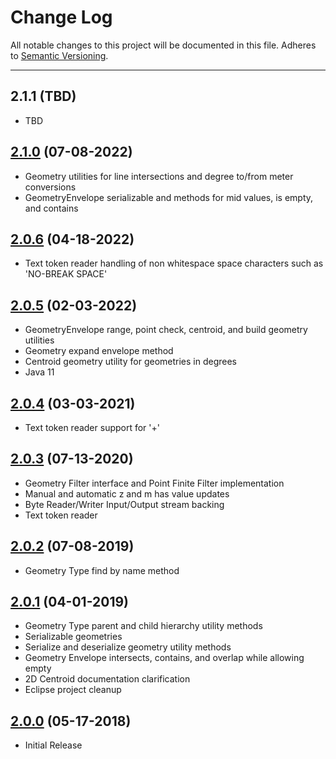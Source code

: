 # Change Log
All notable changes to this project will be documented in this file.
Adheres to [Semantic Versioning](http://semver.org/).

---

## 2.1.1 (TBD)

* TBD

## [2.1.0](https://github.com/ngageoint/simple-features-java/releases/tag/2.1.0) (07-08-2022)

* Geometry utilities for line intersections and degree to/from meter conversions
* GeometryEnvelope serializable and methods for mid values, is empty, and contains

## [2.0.6](https://github.com/ngageoint/simple-features-java/releases/tag/2.0.6) (04-18-2022)

* Text token reader handling of non whitespace space characters such as 'NO-BREAK SPACE'

## [2.0.5](https://github.com/ngageoint/simple-features-java/releases/tag/2.0.5) (02-03-2022)

* GeometryEnvelope range, point check, centroid, and build geometry utilities
* Geometry expand envelope method
* Centroid geometry utility for geometries in degrees
* Java 11

## [2.0.4](https://github.com/ngageoint/simple-features-java/releases/tag/2.0.4) (03-03-2021)

* Text token reader support for '+'

## [2.0.3](https://github.com/ngageoint/simple-features-java/releases/tag/2.0.3) (07-13-2020)

* Geometry Filter interface and Point Finite Filter implementation
* Manual and automatic z and m has value updates
* Byte Reader/Writer Input/Output stream backing
* Text token reader

## [2.0.2](https://github.com/ngageoint/simple-features-java/releases/tag/2.0.2) (07-08-2019)

* Geometry Type find by name method

## [2.0.1](https://github.com/ngageoint/simple-features-java/releases/tag/2.0.1) (04-01-2019)

* Geometry Type parent and child hierarchy utility methods
* Serializable geometries
* Serialize and deserialize geometry utility methods
* Geometry Envelope intersects, contains, and overlap while allowing empty
* 2D Centroid documentation clarification
* Eclipse project cleanup

## [2.0.0](https://github.com/ngageoint/simple-features-java/releases/tag/2.0.0) (05-17-2018)

* Initial Release
